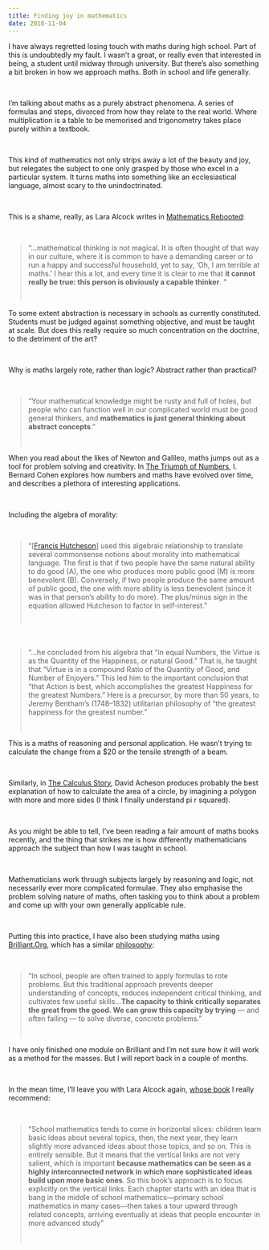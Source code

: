 ```yaml
---
title: Finding joy in mathematics
date: 2018-11-04
---
```


<!--kg-card-begin: html--><p>I have always regretted losing touch with maths during high school. Part of this is undoubtedly my fault. I wasn&#8217;t a great, or really even that interested in being, a student until midway through university. But there&#8217;s also something a bit broken in how we approach maths. Both in school and life generally. </p><br>
<p>I&#8217;m talking about maths as a purely abstract phenomena. A series of formulas and steps, divorced from how they relate to the real world. Where multiplication is a table to be memorised and trigonometry takes place purely within a textbook. </p><br>
<p>This kind of mathematics not only strips away a lot of the beauty and joy, but relegates the subject to one only grasped by those who excel in a particular system. It turns maths into something like an ecclesiastical language, almost scary to the unindoctrinated. </p><br>
<p>This is a shame, really, as Lara Alcock writes in <a href="https://www.goodreads.com/book/show/35628047-mathematics-rebooted">Mathematics Rebooted</a>:</p><br>
<blockquote><p>
&#8220;&#8230;mathematical thinking is not magical. It is often thought of that way in our culture, where it is common to have a demanding career or to run a happy and successful household, yet to say, ‘Oh, I am terrible at maths.’ I hear this a lot, and every time it is clear to me that <strong>it cannot really be true: this person is obviously a capable thinker</strong>. &#8221;
</p><br></blockquote>
<p>To some extent abstraction is necessary in schools as currently constituted. Students must be judged against something objective, and must be taught at scale. But does this really require so much concentration on the doctrine, to the detriment of the art? </p><br>
<p>Why is maths largely rote, rather than logic? Abstract rather than practical?</p><br>
<blockquote><p>
&#8220;Your mathematical knowledge might be rusty and full of holes, but people who can function well in our complicated world must be good general thinkers, and <strong>mathematics is just general thinking about abstract concepts</strong>.&#8221;
</p><br></blockquote>
<p>When you read about the likes of Newton and Galileo, maths jumps out as a tool for problem solving and creativity. In <a href="https://www.goodreads.com/book/show/1301160.The_Triumph_of_Numbers?from_search=true">The Triumph of Numbers</a>, I. Bernard Cohen explores how numbers and maths have evolved over time, and describes a plethora of interesting applications.</p><br>
<p>Including the algebra of morality:</p><br>
<blockquote><p>
&#8220;[<a href="https://en.wikipedia.org/wiki/Francis_Hutcheson_(philosopher)">Francis Hutcheson</a>] used this algebraic relationship to translate several commonsense notions about morality into mathematical language. The first is that if two people have the same natural ability to do good (A), the one who produces more public good (M) is more benevolent (B). Conversely, if two people produce the same amount of public good, the one with more ability is less benevolent (since it was in that person’s ability to do more). The plus/minus sign in the equation allowed Hutcheson to factor in self-interest.&#8221;
</p><br></blockquote>
<p><!----></p><br>
<blockquote><p>
&#8220;&#8230;he concluded from his algebra that “in equal Numbers, the Virtue is as the Quantity of the Happiness, or natural Good.” That is, he taught that “Virtue is in a compound Ratio of the Quantity of Good, and Number of Enjoyers.” This led him to the important conclusion that “that Action is best, which accomplishes the greatest Happiness for the greatest Numbers.” Here is a precursor, by more than 50 years, to Jeremy Bentham’s (1748–1832) utilitarian philosophy of “the greatest happiness for the greatest number.”
</p><br></blockquote>
<p>This is a maths of reasoning and personal application. He wasn&#8217;t trying to calculate the change from a $20 or the tensile strength of a beam. </p><br>
<p>Similarly, in <a href="https://www.goodreads.com/book/show/34757446-the-calculus-story?from_search=true">The Calculus Story</a>, David Acheson produces probably the best explanation of how to calculate the area of a circle, by imagining a polygon with more and more sides (I think I finally understand pi r squared). </p><br>
<p>As you might be able to tell, I&#8217;ve been reading a fair amount of maths books recently, and the thing that strikes me is how differently mathematicians approach the subject than how I was taught in school. </p><br>
<p>Mathematicians work through subjects largely by reasoning and logic, not necessarily ever more complicated formulae. They also emphasise the problem solving nature of maths, often tasking you to think about a problem and come up with your own generally applicable rule.</p><br>
<p>Putting this into practice, I have also been studying maths using <a href="https://brilliant.org">Brilliant.Org</a>, which has a similar <a href="https://brilliant.org/principles/">philosophy</a>:</p><br>
<blockquote><p>
&#8220;In school, people are often trained to apply formulas to rote problems. But this traditional approach prevents deeper understanding of concepts, reduces independent critical thinking, and cultivates few useful skills&#8230;<strong>The capacity to think critically separates the great from the good. We can grow this capacity by trying</strong> — and often failing — to solve diverse, concrete problems.&#8221;
</p><br></blockquote>
<p>I have only finished one module on Brilliant and I&#8217;m not sure how it will work as a method for the masses. But I will report back in a couple of months. </p><br>
<p>In the mean time, I&#8217;ll leave you with Lara Alcock again, <a href="https://www.goodreads.com/book/show/35628047-mathematics-rebooted">whose book</a> I really recommend:</p><br>
<blockquote><p>
&#8220;School mathematics tends to come in horizontal slices: children learn basic ideas about several topics, then, the next year, they learn slightly more advanced ideas about those topics, and so on. This is entirely sensible. But it means that the vertical links are not very salient, which is important <strong>because mathematics can be seen as a highly interconnected network in which more sophisticated ideas build upon more basic ones</strong>. So this book’s approach is to focus explicitly on the vertical links. Each chapter starts with an idea that is bang in the middle of school mathematics—primary school mathematics in many cases—then takes a tour upward through related concepts, arriving eventually at ideas that people encounter in more advanced study&#8221;
</p><br></blockquote>
<!--kg-card-end: html-->
